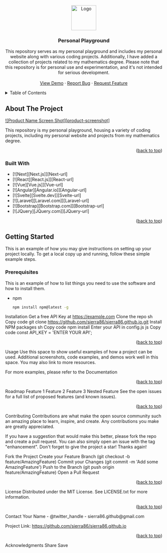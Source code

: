 <a name="readme-top"></a>

<!-- PROJECT LOGO -->
<br />
<div align="center">
  <a href="https://www.pinterest.co.uk/pin/639300109602606643/">
    <img src="(https://www.pinterest.co.uk/pin/639300109602606643/)" alt="Logo" width="80" height="80">
  </a>

<h3 align="center">Personal Playground</h3>

  <p align="center">
    This repository serves as my personal playground and includes my personal website along with various coding projects. Additionally, I have added a collection of projects related to my mathematics degree. Please note that this repository is for personal use and experimentation, and it's not intended for serious development.
    <br />
    <br />
    <a href="https://github.com/sierra86/sierra86.github.io">View Demo</a>
    ·
    <a href="https://github.com/sierra86/sierra86.github.io/issues">Report Bug</a>
    ·
    <a href="https://github.com/sierra86/sierra86.github.io/issues">Request Feature</a>
  </p>
</div>

<!-- TABLE OF CONTENTS -->
<details>
  <summary>Table of Contents</summary>
  <ol>
    <li>
      <a href="#about-the-project">About The Project</a>
      <ul>
        <li><a href="#built-with">Built With</a></li>
      </ul>
    </li>
    <li>
      <a href="#getting-started">Getting Started</a>
      <ul>
        <li><a href="#prerequisites">Prerequisites</a></li>
        <li><a href="#installation">Installation</a></li>
      </ul>
    </li>
    <li><a href="#usage">Usage</a></li>
    <li><a href="#roadmap">Roadmap</a></li>
    <li><a href="#contributing">Contributing</a></li>
    <li><a href="#license">License</a></li>
    <li><a href="#contact">Contact</a></li>
    <li><a href="#acknowledgments">Acknowledgments</a></li>
  </ol>
</details>

<!-- ABOUT THE PROJECT -->
## About The Project

[![Product Name Screen Shot][product-screenshot]](https://example.com)

This repository is my personal playground, housing a variety of coding projects, including my personal website and projects from my mathematics degree.

<p align="right">(<a href="#readme-top">back to top</a>)</p>

### Built With

* [![Next][Next.js]][Next-url]
* [![React][React.js]][React-url]
* [![Vue][Vue.js]][Vue-url]
* [![Angular][Angular.io]][Angular-url]
* [![Svelte][Svelte.dev]][Svelte-url]
* [![Laravel][Laravel.com]][Laravel-url]
* [![Bootstrap][Bootstrap.com]][Bootstrap-url]
* [![JQuery][JQuery.com]][JQuery-url]

<p align="right">(<a href="#readme-top">back to top</a>)</p>

<!-- GETTING STARTED -->
## Getting Started

This is an example of how you may give instructions on setting up your project locally. To get a local copy up and running, follow these simple example steps.

### Prerequisites

This is an example of how to list things you need to use the software and how to install them.
* npm
  ```sh
  npm install npm@latest -g
Installation
Get a free API Key at https://example.com
Clone the repo
sh
Copy code
git clone https://github.com/sierra86/sierra86.github.io.git
Install NPM packages
sh
Copy code
npm install
Enter your API in config.js
js
Copy code
const API_KEY = 'ENTER YOUR API';
<p align="right">(<a href="#readme-top">back to top</a>)</p>
<!-- USAGE EXAMPLES -->
Usage
Use this space to show useful examples of how a project can be used. Additional screenshots, code examples, and demos work well in this space. You may also link to more resources.

For more examples, please refer to the Documentation

<p align="right">(<a href="#readme-top">back to top</a>)</p>
<!-- ROADMAP -->
Roadmap
 Feature 1
 Feature 2
 Feature 3
 Nested Feature
See the open issues for a full list of proposed features (and known issues).

<p align="right">(<a href="#readme-top">back to top</a>)</p>
<!-- CONTRIBUTING -->
Contributing
Contributions are what make the open source community such an amazing place to learn, inspire, and create. Any contributions you make are greatly appreciated.

If you have a suggestion that would make this better, please fork the repo and create a pull request. You can also simply open an issue with the tag "enhancement". Don't forget to give the project a star! Thanks again!

Fork the Project
Create your Feature Branch (git checkout -b feature/AmazingFeature)
Commit your Changes (git commit -m 'Add some AmazingFeature')
Push to the Branch (git push origin feature/AmazingFeature)
Open a Pull Request
<p align="right">(<a href="#readme-top">back to top</a>)</p>
<!-- LICENSE -->
License
Distributed under the MIT License. See LICENSE.txt for more information.

<p align="right">(<a href="#readme-top">back to top</a>)</p>
<!-- CONTACT -->
Contact
Your Name - @twitter_handle - sierra86.github@gmail.com

Project Link: https://github.com/sierra86/sierra86.github.io

<p align="right">(<a href="#readme-top">back to top</a>)</p>
<!-- ACKNOWLEDGMENTS -->
Acknowledgments
Share
Save



